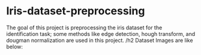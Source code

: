 # Iris-dataset-preprocessing
The goal of this project is preprocessing the iris dataset for the identification task; some methods like edge detection, hough transform, and dougman normalization are used in this project.
/h2 Dataset Images are like below:

